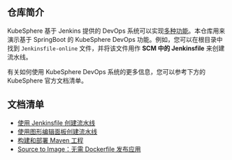 ## 仓库简介

KubeSphere 基于 Jenkins 提供的 DevOps 系统可以实现[多种功能](https://kubesphere.io/zh/docs/devops-user-guide/understand-and-manage-devops-projects/overview/#功能)。本仓库用来演示基于 SpringBoot 的 KubeSphere DevOps 功能。例如，您可以在根目录中找到 `Jenkinsfile-online` 文件，并将该文件用作 **SCM 中的 Jenkinsfile** 来创建流水线。

有关如何使用 KubeSphere DevOps 系统的更多信息，您可以参考下方的 KubeSphere 官方文档清单。

## 文档清单

- [使用 Jenkinsfile 创建流水线](https://kubesphere.io/zh/docs/devops-user-guide/how-to-use/create-a-pipeline-using-jenkinsfile/)
- [使用图形编辑面板创建流水线](https://kubesphere.io/zh/docs/devops-user-guide/how-to-use/create-a-pipeline-using-graphical-editing-panel/)
- [构建和部署 Maven 工程](https://kubesphere.io/zh/docs/devops-user-guide/examples/a-maven-project/)
- [Source to Image：无需 Dockerfile 发布应用](https://kubesphere.io/zh/docs/project-user-guide/image-builder/source-to-image/)
